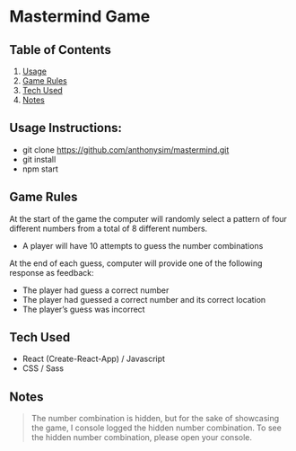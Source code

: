 # Mastermind Game

## Table of Contents

1. [Usage](#Usage)
2. [Game Rules](#Game)
3. [Tech Used](#Tech)
4. [Notes](#Notes)

## Usage Instructions:

- git clone https://github.com/anthonysim/mastermind.git
- git install
- npm start

## Game Rules

At the start of the game the computer will randomly select a pattern of four different
numbers from a total of 8 different numbers.

- A player will have 10 attempts to guess the number combinations

At the end of each guess, computer will provide one of the following response
as feedback:

- The player had guess a correct number
- The player had guessed a correct number and its correct location
- The player’s guess was incorrect

## Tech Used

- React (Create-React-App) / Javascript
- CSS / Sass

## Notes
> The number combination is hidden, but for the sake of showcasing the
> game, I console logged the hidden number combination. To see the hidden
> number combination, please open your console.